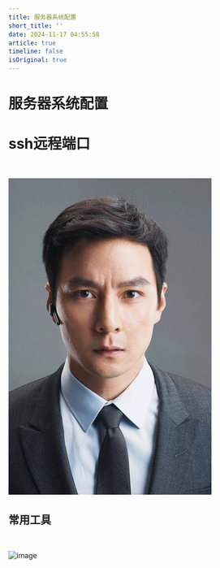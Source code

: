 ```yaml
---
title: 服务器系统配置
short_title: ''
date: 2024-11-17 04:55:58
article: true
timeline: false
isOriginal: true
---
```



<!-- more -->


# 服务器系统配置

# ssh远程端口

‍

​![wyz](https://raw.githubusercontent.com/hisaige/vuepress-theme-plume/release-hisaige/docs/.img/20241118202343.jpg)​

## 常用工具

‍

​![image](assets/image-20241117152415-rooi8z4.png)​

‍

‍

# 

‍

‍

‍

‍
